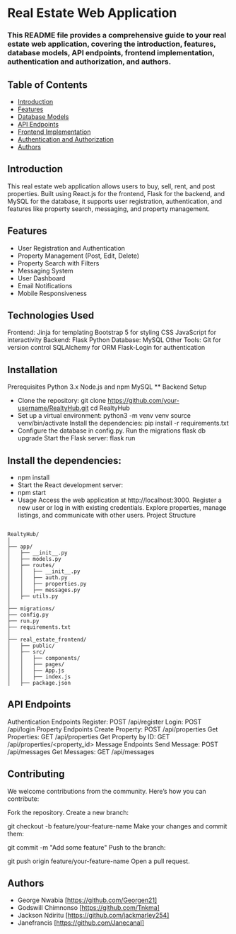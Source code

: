 # Real Estate Web Application 


### This README file provides a comprehensive guide to your real estate web application, covering the introduction, features, database models, API endpoints, frontend implementation, authentication and authorization, and authors.

## Table of Contents
- [Introduction](#introduction)
- [Features](#features)
- [Database Models](#database-models)
- [API Endpoints](#api-endpoints)
- [Frontend Implementation](#frontend-implementation)
- [Authentication and Authorization](#authentication-and-authorization)
- [Authors](#authors)

## Introduction
This real estate web application allows users to buy, sell, rent, and post properties. Built using React.js for the frontend, Flask for the backend, and MySQL for the database, it supports user registration, authentication, and features like property search, messaging, and property management.

## Features
- User Registration and Authentication
- Property Management (Post, Edit, Delete)
- Property Search with Filters
- Messaging System
- User Dashboard
- Email Notifications
- Mobile Responsiveness
## Technologies Used
Frontend:
Jinja for templating
Bootstrap 5 for styling
CSS
JavaScript for interactivity
Backend:
Flask
Python
Database:
MySQL
Other Tools:
Git for version control
SQLAlchemy for ORM
Flask-Login for authentication
## Installation
Prerequisites
Python 3.x
Node.js and npm
MySQL
** Backend Setup
* Clone the repository:
git clone https://github.com/your-username/RealtyHub.git
cd RealtyHub
* Set up a virtual environment:
python3 -m venv venv
source venv/bin/activate
Install the dependencies:
pip install -r requirements.txt
* Configure the database in config.py.
Run the migrations
flask db upgrade
Start the Flask server:
flask run

## Install the dependencies:
- npm install
- Start the React development server:
- npm start
- Usage
Access the web application at http://localhost:3000.
Register a new user or log in with existing credentials.
Explore properties, manage listings, and communicate with other users.
Project Structure
```arduino

RealtyHub/
│
├── app/
│   ├── __init__.py
│   ├── models.py
│   ├── routes/
│   │   ├── __init__.py
│   │   ├── auth.py
│   │   ├── properties.py
│   │   ├── messages.py
│   ├── utils.py
│
├── migrations/
├── config.py
├── run.py
├── requirements.txt
│
├── real_estate_frontend/
│   ├── public/
│   ├── src/
│   │   ├── components/
│   │   ├── pages/
│   │   ├── App.js
│   │   ├── index.js
│   ├── package.json
```
## API Endpoints
Authentication Endpoints
Register: POST /api/register
Login: POST /api/login
Property Endpoints
Create Property: POST /api/properties
Get Properties: GET /api/properties
Get Property by ID: GET /api/properties/<property_id>
Message Endpoints
Send Message: POST /api/messages
Get Messages: GET /api/messages
## Contributing
We welcome contributions from the community. Here’s how you can contribute:

Fork the repository.
Create a new branch:

git checkout -b feature/your-feature-name
Make your changes and commit them:

git commit -m "Add some feature"
Push to the branch:

git push origin feature/your-feature-name
Open a pull request.
## Authors
- George Nwabia [https://github.com/Georgen21]
- Godswill Chimnonso [https://github.com/Tnkma]
- Jackson Ndiritu [https://github.com/jackmarley254]
- Janefrancis [https://github.com/Janecanal]